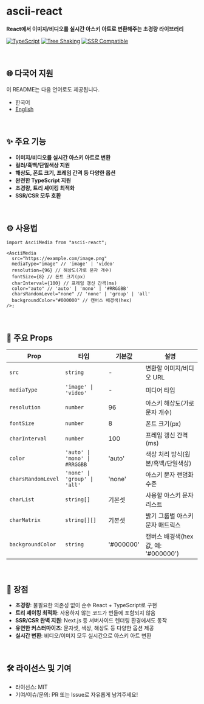 # ascii-react

**React에서 이미지/비디오를 실시간 아스키 아트로 변환해주는 초경량 라이브러리**

[![TypeScript](https://img.shields.io/badge/TypeScript-Ready-3178C6?logo=typescript)](https://www.typescriptlang.org/)
[![Tree Shaking](https://img.shields.io/badge/Tree%20Shaking-✅-00C853)](tree-shaking)
[![SSR Compatible](https://img.shields.io/badge/SSR-Compatible-FF6B35)](#ssr-support)

<br />

## 🌐 다국어 지원

이 README는 다음 언어로도 제공됩니다.

- 한국어
- [English](./README.md)

<br />

## ✨ 주요 기능

- **이미지/비디오를 실시간 아스키 아트로 변환**
- **컬러/흑백/단일색상 지원**
- **해상도, 폰트 크기, 프레임 간격 등 다양한 옵션**
- **완전한 TypeScript 지원**
- **초경량, 트리 셰이킹 최적화**
- **SSR/CSR 모두 호환**

<br />

## ⚙️ 사용법

```tsx
import AsciiMedia from "ascii-react";

<AsciiMedia
  src="https://example.com/image.png"
  mediaType="image" // 'image' | 'video'
  resolution={96} // 해상도(가로 문자 개수)
  fontSize={8} // 폰트 크기(px)
  charInterval={100} // 프레임 갱신 간격(ms)
  color="auto" // 'auto' | 'mono' | '#RRGGBB'
  charsRandomLevel="none" // 'none' | 'group' | 'all'
  backgroundColor="#000000" // 캔버스 배경색(hex)
/>;
```

<br />

## 📝 주요 Props

| Prop               | 타입                          | 기본값    | 설명                                 |
| ------------------ | ----------------------------- | --------- | ------------------------------------ |
| `src`              | `string`                      | -         | 변환할 이미지/비디오 URL             |
| `mediaType`        | `'image' \| 'video'`          | -         | 미디어 타입                          |
| `resolution`       | `number`                      | 96        | 아스키 해상도(가로 문자 개수)        |
| `fontSize`         | `number`                      | 8         | 폰트 크기(px)                        |
| `charInterval`     | `number`                      | 100       | 프레임 갱신 간격(ms)                 |
| `color`            | `'auto' \| 'mono' \| #RRGGBB` | 'auto'    | 색상 처리 방식(원본/흑백/단일색상)   |
| `charsRandomLevel` | `'none' \| 'group' \| 'all'`  | 'none'    | 아스키 문자 랜덤화 수준              |
| `charList`         | `string[]`                    | 기본셋    | 사용할 아스키 문자 리스트            |
| `charMatrix`       | `string[][]`                  | 기본셋    | 밝기 그룹별 아스키 문자 매트릭스     |
| `backgroundColor`  | `string`                      | '#000000' | 캔버스 배경색(hex 값, 예: '#000000') |

<br />

## 🚀 장점

- **초경량**: 불필요한 의존성 없이 순수 React + TypeScript로 구현
- **트리 셰이킹 최적화**: 사용하지 않는 코드가 번들에 포함되지 않음
- **SSR/CSR 완벽 지원**: Next.js 등 서버사이드 렌더링 환경에서도 동작
- **유연한 커스터마이즈**: 문자셋, 색상, 해상도 등 다양한 옵션 제공
- **실시간 변환**: 비디오/이미지 모두 실시간으로 아스키 아트 변환

<br />

## 🛠️ 라이선스 및 기여

- 라이선스: MIT
- 기여/이슈/문의: PR 또는 Issue로 자유롭게 남겨주세요!
